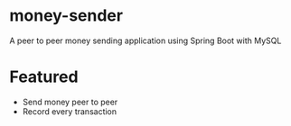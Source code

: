 # money-sender
A peer to peer money sending application using Spring Boot with MySQL

# Featured
 - Send money peer to peer 
 - Record every transaction
